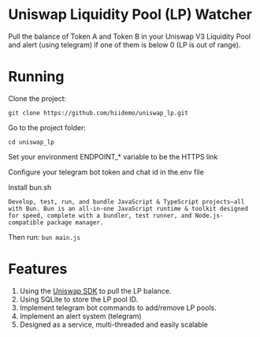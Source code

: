 # Uniswap Liquidity Pool (LP) Watcher

Pull the balance of Token A and Token B in your Uniswap V3 Liquidity Pool and alert (using telegram) if one of them is below 0 (LP is out of range).

# Running

Clone the project:

`git clone https://github.com/hiidemo/uniswap_lp.git`

Go to the project folder:

`cd uniswap_lp`

Set your environment ENDPOINT_* variable to be the HTTPS link

Configure your telegram bot token and chat id in the.env file

Install bun.sh

`Develop, test, run, and bundle JavaScript & TypeScript projects—all with Bun. Bun is an all-in-one JavaScript runtime & toolkit designed for speed, complete with a bundler, test runner, and Node.js-compatible package manager.`

Then run:
`bun main.js`

# Features
1. Using the [Uniswap SDK](https://github.com/Uniswap/uniswap-python) to pull the LP balance.
2. Using SQLite to store the LP pool ID.
3. Implement telegram bot commands to add/remove LP pools.
4. Implement an alert system (telegram) 
5. Designed as a service, multi-threaded and easily scalable
